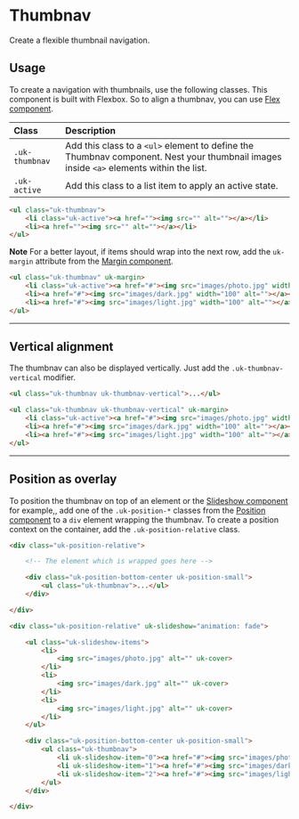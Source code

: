 # Thumbnav

<p class="uk-text-lead">Create a flexible thumbnail navigation.</p>

## Usage

To create a navigation with thumbnails, use the following classes. This component is built with Flexbox. So to align a thumbnav, you can use [Flex component](flex.md).

| Class          | Description                                                                                                                            |
|:---------------|:---------------------------------------------------------------------------------------------------------------------------------------|
| `.uk-thumbnav` | Add this class to a `<ul>` element to define the Thumbnav component. Nest your thumbnail images inside `<a>` elements within the list. |
| `.uk-active `  | Add this class to a list item to apply an active state.                                                                                |

```html
<ul class="uk-thumbnav">
    <li class="uk-active"><a href=""><img src="" alt=""></a></li>
    <li><a href=""><img src="" alt=""></a></li>
</ul>
```

**Note** For a better layout, if items should wrap into the next row, add the `uk-margin` attribute from the [Margin component](margin.md).

```html
<ul class="uk-thumbnav" uk-margin>
    <li class="uk-active"><a href="#"><img src="images/photo.jpg" width="100" alt=""></a></li>
    <li><a href="#"><img src="images/dark.jpg" width="100" alt=""></a></li>
    <li><a href="#"><img src="images/light.jpg" width="100" alt=""></a></li>
</ul>
```

***

## Vertical alignment

The thumbnav can also be displayed vertically. Just add the `.uk-thumbnav-vertical` modifier.

```html
<ul class="uk-thumbnav uk-thumbnav-vertical">...</ul>
```

```html
<ul class="uk-thumbnav uk-thumbnav-vertical" uk-margin>
    <li class="uk-active"><a href="#"><img src="images/photo.jpg" width="100" alt=""></a></li>
    <li><a href="#"><img src="images/dark.jpg" width="100" alt=""></a></li>
    <li><a href="#"><img src="images/light.jpg" width="100" alt=""></a></li>
</ul>
```


***

## Position as overlay

To position the thumbnav on top of an element or the [Slideshow component](slideshow.md) for example,, add one of the `.uk-position-*` classes from the [Position component](position.md) to a `div` element wrapping the thumbnav. To create a position context on the container, add the `.uk-position-relative` class.

```html
<div class="uk-position-relative">

    <!-- The element which is wrapped goes here -->

    <div class="uk-position-bottom-center uk-position-small">
        <ul class="uk-thumbnav">...</ul>
    </div>

</div>
```

```html
<div class="uk-position-relative" uk-slideshow="animation: fade">

    <ul class="uk-slideshow-items">
        <li>
            <img src="images/photo.jpg" alt="" uk-cover>
        </li>
        <li>
            <img src="images/dark.jpg" alt="" uk-cover>
        </li>
        <li>
            <img src="images/light.jpg" alt="" uk-cover>
        </li>
    </ul>

    <div class="uk-position-bottom-center uk-position-small">
        <ul class="uk-thumbnav">
            <li uk-slideshow-item="0"><a href="#"><img src="images/photo.jpg" width="100" alt=""></a></li>
            <li uk-slideshow-item="1"><a href="#"><img src="images/dark.jpg" width="100" alt=""></a></li>
            <li uk-slideshow-item="2"><a href="#"><img src="images/light.jpg" width="100" alt=""></a></li>
        </ul>
    </div>

</div>
```
